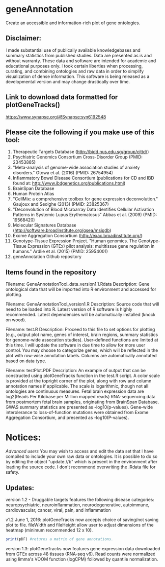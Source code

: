 # geneAnnotation
Create an accessible and information-rich plot of gene ontologies.

## Disclaimer:
I made substantial use of publically available knowledgebases and summary statistics from published studies. Data are presented as is and without warranty. These data and software are intended for academic and educational purposes only. I took certain liberties when processing, curating, and combining ontologies and raw data in order to simplify visualization of dense information. This software is being released as a developmental version and may change drastically over time. 

## Link to download data formatted for plotGeneTracks()

https://www.synapse.org/#!Synapse:syn6192548



## Please cite the following if you make use of this tool:
1. Therapeutic Targets Database (http://bidd.nus.edu.sg/group/cjttd/)
2. Psychiatric Genomics Consortium Cross-Disorder Group (PMID: 23453885)
3. "Meta-analysis of genome-wide association studies of anxiety disorders." Otowa et al. (2016) (PMID: 26754954)
4. Inflammatory Bowel Disease Consortium (publications for CD and IBD found at: http://www.ibdgenetics.org/publications.html)
5. BrainSpan Database 
6. Human Protein Atlas 
7. "CellMix: a comprehensive toolbox for gene expression deconvolution." Gaujoux and Seoighe (2013) (PMID: 23825367)
8. "Deconvolution of Blood Microarray Data Identifies Cellular Activation Patterns in Systemic Lupus Erythematosus" Abbas et al. (2009) (PMID: 19568420)
9. Molecular Signatures Database (http://software.broadinstitute.org/gsea/msigdb)
10. Exome Aggregation Consortium (http://exac.broadinstitute.org/)
11. Genotype-Tissue Expression Project. "Human genomics. The Genotype-Tissue Expression (GTEx) pilot analysis: multitissue gene regulation in humans." Ardlie et al. (2015) (PMID: 25954001)
12. geneAnnotation Github repository 

## Items found in the repository

Filename: GeneAnnotationTool_data_version1.1.Rdata
Description: Gene ontological data that will be imported into R environment and accessed for plotting.

Filename: GeneAnnotationTool_version1.R
Description: Source code that will need to be loaded into R. Latest version of R software is highly recommended. 
Latest dependencies will be automatically installed (knock on wood).


Filename: test.R 
Description: Proceed to this file to set options for plotting (e.g., output plot name, genes of interest, brain regions, summary statistics for genome-wide assocation studies).
User-defined functions are limited at this time. I will update the software in due time to allow for more user control. 
You may choose to categorize genes, which will be reflected in the plot with row-wise annotation labels. Columns are automatically annotated based on data type.

Filename: testPlot.PDF
Description: An example of output that can be constructed using plotGeneTracks function in the test.R script. A color scale is provided at the topright corner of the plot, along with row and column annotation names if applicable. The scale is logarithmic, though not all ontologies are continuous measures. Fetal brain expression data are log2(Reads Per Kilobase per Million mapped reads) RNA-sequencing data from postmortem fetal brain samples, originating from BrainSpan Database. GWAS summary statistics are presented as -log10(p-values). Gene-wide interolerance to loss-of-function mutations were obtained from Exome Aggregation Consortium, and presented as -log10(P-values). 

# Notices:

*Advanced users*
You may wish to access and edit the data set that I have compiled to include your own raw data or ontologies. 
It is possible to do so by editing the object "update./<version>/b" which is present in the environment after loading the source code. 
I don't recommend overwriting the .Rdata file for safety. 

## Updates:
version 1.2 - Druggable targets features the following disease categories: neuropsychiatric, neuroinflammation, neurodegenerative, autoimmune, cardiovascular, cancer, viral, pain, and inflammation

v1.2 June 1, 2016: plotGeneTracks now accepts choice of saving/not saving plot to file. fileWidth and fileHeight allow user to adjust dimensions of the heatmap (minimum recommended 12 x 10). 
```R
print(pDF) #returns a matrix of gene annotations.
```

version 1.3: plotGeneTracks now features gene expression data downloaded from GTEx across 48 tissues (RNA-seq v6). Read counts were normalized using limma's VOOM function (logCPM) followed by quantile normalization. 



